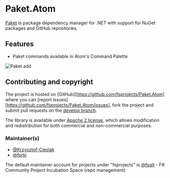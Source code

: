 # Paket.Atom

[Paket](https://github.com/fsprojects/Paket) is package dependency manager for .NET with support for NuGet packages and GitHub repositories.

## Features

- Paket commands available in Atom's Command Palette

![Paket add](https://raw.githubusercontent.com/fsprojects/Paket.Atom/master/img/paket-add-atom.gif)

## Contributing and copyright

The project is hosted on [GitHub][https://github.com/fsprojects/Paket.Atom] where you can [report issues][https://github.com/fsprojects/Paket.Atom/issues], fork 
the project and submit pull requests on the [develop branch](https://github.com/fsprojects/Paket.Atom/tree/develop).

The library is available under [Apache 2 license](https://github.com/fsprojects/Paket.Atom/blob/master/LICENSE.md), which allows modification and 
redistribution for both commercial and non-commercial purposes.

### Maintainer(s)

- [@Krzysztof-Cieslak](https://github.com/Krzysztof-Cieslak)
- [@forki](https://github.com/forki)

The default maintainer account for projects under "fsprojects" is [@fsgit](https://github.com/fsgit) - F# Community Project Incubation Space (repo management)